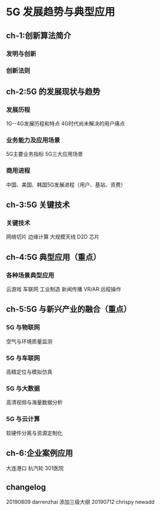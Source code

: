 
# 5G 发展趋势与典型应用

## ch-1:创新算法简介
### 发明与创新
### 创新法则

## ch-2:5G 的发展现状与趋势
### 发展历程
1G--4G发展历程和特点
4G时代尚未解决的用户痛点
### 业务能力及应用场景
5G主要业务指标
5G三大应用场景
### 商用进程
中国、美国、韩国5G发展进程（用户、基站、资费）
## ch-3:5G 关键技术
### 关键技术
网络切片
边缘计算
大规模天线
D2D
芯片
## ch-4:5G 典型应用（重点）
### 各种场景典型应用
云游戏
车联网
工业制造
新闻传播
VR/AR
远程操作
## ch-5:5G 与新兴产业的融合（重点）
### 5G 与物联网
空气与环境质量监测
### 5G 与车联网
高精定位与模拟仿真
### 5G 与大数据
高清视频与海量数据分析
### 5G 与云计算
软硬件分离与资源定制化
## ch-6:企业案例应用
大连港口
杭汽轮
301医院
    
## changelog
20190809 darrenzhai 添加三级大纲
20190712 chrispy newadd
